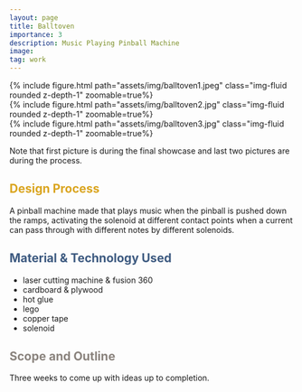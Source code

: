 ```yaml
---
layout: page
title: Balltoven
importance: 3
description: Music Playing Pinball Machine
image: 
tag: work
---
```


<div class="row mt-3">
<div class="col-sm mt-3 mt-md-0">
        {% include figure.html path="assets/img/balltoven1.jpeg" class="img-fluid rounded z-depth-1" zoomable=true%}
    </div>
    <div class="col-sm mt-3 mt-md-0">
        {% include figure.html path="assets/img/balltoven2.jpg" class="img-fluid rounded z-depth-1" zoomable=true%}
    </div>
    <div class="col-sm mt-3 mt-md-0">
        {% include figure.html path="assets/img/balltoven3.jpg" class="img-fluid rounded z-depth-1" zoomable=true%}
    </div>
</div>

Note that first picture is during the final showcase and last two pictures are during the process.

## <span style="color: #daa520;"> Design Process </span>

A pinball machine made that plays music when the pinball is pushed down the ramps, activating the solenoid at different contact points when a current can pass through with different notes by different solenoids. 

## <span style="color: #3d5a80;">Material & Technology Used</span>
- laser cutting machine & fusion 360 
- cardboard & plywood
- hot glue 
- lego 
- copper tape 
- solenoid 


## <span style="color: #8a837d;">Scope and Outline</span>
Three weeks to come up with ideas up to completion.

